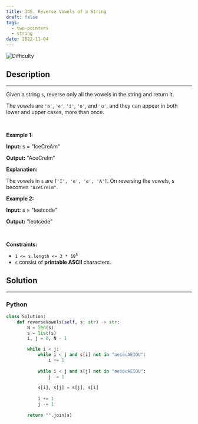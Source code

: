 ```yaml
---
title: 345. Reverse Vowels of a String
draft: false
tags: 
  - two-pointers
  - string
date: 2022-11-04
---
```


![Difficulty](https://img.shields.io/badge/Difficulty-Easy-blue.svg)

## Description

---
<p>Given a string <code>s</code>, reverse only all the vowels in the string and return it.</p>

<p>The vowels are <code>&#39;a&#39;</code>, <code>&#39;e&#39;</code>, <code>&#39;i&#39;</code>, <code>&#39;o&#39;</code>, and <code>&#39;u&#39;</code>, and they can appear in both lower and upper cases, more than once.</p>

<p>&nbsp;</p>
<p><strong class="example">Example 1:</strong></p>

<div class="example-block">
<p><strong>Input:</strong> <span class="example-io">s = &quot;IceCreAm&quot;</span></p>

<p><strong>Output:</strong> <span class="example-io">&quot;AceCreIm&quot;</span></p>

<p><strong>Explanation:</strong></p>

<p>The vowels in <code>s</code> are <code>[&#39;I&#39;, &#39;e&#39;, &#39;e&#39;, &#39;A&#39;]</code>. On reversing the vowels, s becomes <code>&quot;AceCreIm&quot;</code>.</p>
</div>

<p><strong class="example">Example 2:</strong></p>

<div class="example-block">
<p><strong>Input:</strong> <span class="example-io">s = &quot;leetcode&quot;</span></p>

<p><strong>Output:</strong> <span class="example-io">&quot;leotcede&quot;</span></p>
</div>

<p>&nbsp;</p>
<p><strong>Constraints:</strong></p>

<ul>
	<li><code>1 &lt;= s.length &lt;= 3 * 10<sup>5</sup></code></li>
	<li><code>s</code> consist of <strong>printable ASCII</strong> characters.</li>
</ul>


## Solution

---
### Python
``` py title='reverse-vowels-of-a-string'
class Solution:
    def reverseVowels(self, s: str) -> str:
        N = len(s)
        s = list(s)
        i, j = 0, N - 1

        while i < j:
            while i < j and s[i] not in "aeiouAEIOU":
                i += 1
            
            while i < j and s[j] not in "aeiouAEIOU":
                j -= 1
            
            s[i], s[j] = s[j], s[i]
            
            i += 1
            j -= 1
        
        return "".join(s)

```

